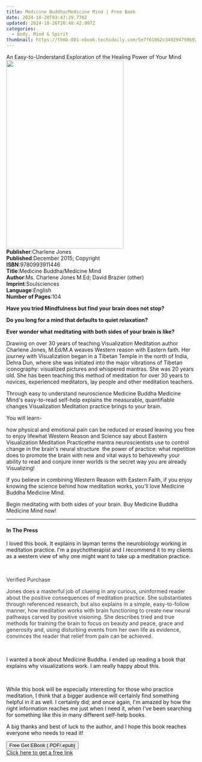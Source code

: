 ```yaml
---
title: Medicine Buddha/Medicine Mind | Free Book
date: 2024-10-20T03:47:29.776Z
updated: 2024-10-26T20:48:42.997Z
categories:
  - Body, Mind & Spirit
thumbnail: https://thmb-001-ebook.techidaily.com/5e7f61062c349294798b92a606f33767191104d88266af6c7b48c3815a3e63fe.jpg
---
```

<main id="book-container">
  <div class="flex flex-col">
    <div class="book-brief flex-1 py-6 px-4 sm:p-6 md:py-10 md:px-8">
      <!-- brief-->
      <div class="book-brief-main">
        An Easy-to-Understand Exploration of the Healing Power of Your Mind
      </div>
    </div>
    <div
      class="book-meta-info flex-1 grid gap-4 col-start-1 col-end-3 row-start-1 sm:mb-6 sm:grid-cols-4 lg:gap-6 lg:col-start-2 lg:row-end-6 lg:row-span-6 lg:mb-0"
    >
      <div
        class="book-meta-info-left place-content-center mt-4 p-4 text-sm leading-6 col-start-2 col-span-2 dark:text-slate-400"
      >
        <img
          class="w-full h-500 object-cover rounded-lg sm:h-255 sm:col-span-2 lg:col-span-full"
          src="https://img-001-ebook.techidaily.com/1829b5c561ed4aa7338217cd3ed7ccb4af471acbe6bb52267f8ee71b12aae2ca.jpg"
          alt=""
          width="312"
          height="500"
        />
      </div>
      <div
        class="book-meta-info-right mt-2 col-start-1 row-start-2 col-span-3 self-center"
      >
        <!-- meta data  -->
        <div class="flex flex-col px-4 md:px-8">
          <div class="flex-1">
            <strong>Publisher</strong>:<span class="px-2">Charlene Jones</span>
          </div>
          <div class="flex-1">
            <strong>Published</strong>:<span class="px-2"
              >December 2015; Copyright</span
            >
          </div>
          <div class="flex-1">
            <strong>ISBN</strong>:<span class="px-2">9780993911446</span>
          </div>
          <div class="flex-1">
            <strong>Title</strong>:<span class="px-2"
              >Medicine Buddha/Medicine Mind</span
            >
          </div>
          <div class="flex-1">
            <strong>Author</strong>:<span class="px-2"
              >Ms. Charlene Jones M.Ed; David Brazier (other)</span
            >
          </div>
          <div class="flex-1">
            <strong>Imprint</strong>:<span class="px-2">Soulsciences</span>
          </div>
          <div class="flex-1">
            <strong>Language</strong>:<span class="px-2">English</span>
          </div>
          <div class="flex-1">
            <strong>Number of Pages</strong>:<span class="px-2">104</span>
          </div>
        </div>
      </div>
    </div>
    <div class="book-description flex-1 py-6 px-4 sm:p-6 md:py-10 md:px-8">
      <div class="book-description-main">
        <div accordion-content="" id="description">
          <p>
            <strong
              >Have you tried Mindfulness but find your brain does not
              stop?</strong
            >
          </p>
          <p>
            <strong
              >Do you long for a mind that defaults to quiet
              relaxation?&nbsp;</strong
            >
          </p>
          <p>
            <strong
              >Ever wonder what meditating with both sides of your brain is
              like?&nbsp;</strong
            >
          </p>
          <p>
            Drawing on over 30 years of teaching Visualization
            Meditation&nbsp;author Charlene Jones, M.Ed/M.A weaves Western
            reason with Eastern faith. Her journey with Visualization began in a
            Tibetan Temple in the north of India, Dehra Dun, where she was
            initiated into the major vibrations of Tibetan iconography:
            visualized pictures and whispered mantras. She was 20 years old. She
            has been teaching this method of meditation for over 30 years to
            novices, experienced meditators, lay people and other meditation
            teachers.&nbsp;
          </p>
          <p>
            Through easy to understand neuroscience Medicine Buddha Medicine
            Mind's easy-to-read self-help explains the measurable, quantifiable
            changes Visualization Meditation practice brings to your brain.
          </p>
          <p>You will learn-</p>
          how physical and emotional pain can be reduced or erased leaving you
          free to enjoy lifewhat Western Reason and Science say about Eastern
          Visualization Meditation Practicethe mantra neuroscientists use
          to&nbsp;control change in the brain's neural structure&nbsp;&nbsp;the
          power of practice:&nbsp;what repetition does to promote&nbsp;the brain
          with new and vital ways to behavewhy your ability to read and conjure
          inner worlds is the secret way you are already Visualizing!&nbsp;
          <p>
            If you believe in combining Western Reason with Eastern Faith, if
            you enjoy knowing the science behind how meditation works, you'll
            love Medicine Buddha Medicine Mind.
          </p>
          <p>
            Begin meditating with both sides of your brain. Buy Medicine Buddha
            Medicine Mind now!
          </p>
        </div>
        <div class="accordion-fader"></div>
      </div>
    </div>
    <div class="book-excerpts flex-1 py-6 px-4 sm:p-6 md:py-10 md:px-8">
      <!-- excerpts-->
      <div class="book-excerpts-main">
        <hr />
        <h4 class="placeholder placeholder-heading">
          <span>In The Press</span>
        </h4>
        <p></p>
        <p>
          <span style="color: rgb(17, 17, 17)"
            >I loved this book. It explains in layman terms the neurobiology
            working in meditation practice. I'm a psychotherapist and I
            recommend it to my clients as a western view of why one might want
            to take up a meditation practice.</span
          >
        </p>
        <p><br /></p>
        <p><span style="color: rgb(51, 51, 51)">Verified Purchase</span></p>
        <p>
          <span style="color: rgb(51, 51, 51)"
            >Jones does a masterful job of clueing in any curious, uninformed
            reader about the positive consequences of meditation practice. She
            substantiates through referenced research, but also explains in a
            simple, easy-to-follow manner, how meditation works with brain
            functioning to create new neural pathways carved by positive
            visioning. She describes tried and true methods for training the
            brain to focus on beauty and peace, grace and generosity and, using
            disturbing events from her own life as evidence, convinces the
            reader that relief from pain can be achieved.
          </span>
        </p>
        <p><br /></p>
        <p>
          <span style="color: rgb(17, 17, 17)"
            >I wanted a book about Medicine Buddha. I ended up reading a book
            that explains why visualizations work. I am really happy about
            this.</span
          >
        </p>
        <p><br /></p>
        <p>
          <span style="color: rgb(17, 17, 17)"
            >While this book will be especially interesting for those who
            practice meditation, I think that a bigger audience will certainly
            find something helpful in it as well. I certainly did; and once
            again, I'm amazed by how the right information reaches me just when
            I need it, when I've been searching for something like this in many
            different self-help books.</span
          >
        </p>
        <p>
          <span style="color: rgb(17, 17, 17)"
            >A big thanks and best of luck to the author, and I hope this book
            reaches everyone who needs to read it!</span
          >
        </p>
        <p></p>
      </div>
    </div>
    <div
      class="book-about-author flex-1 py-6 px-4 sm:p-6 md:py-10 md:px-8"
    ></div>
    <div class="book-free-get flex-1 py-6 px-4 sm:p-6 md:py-10 md:px-8">
      <button
        id="btn-free-get"
        class="bg-blue-500 hover:bg-blue-700 text-white font-bold py-2 px-4 rounded"
      >
        Free Get EBook (.PDF/.epub)
      </button>
      <div id="countdown-display" class="px-2 text-lg mt-2"></div>
      <a
        id="free-link"
        class="hidden bg-blue-500 hover:bg-blue-700 text-white font-bold py-2 px-4 rounded"
        href="https://www.ebooks.com/en-us/book/210123670/medicine-buddha-medicine-mind/ms-charlene-jones-m-ed/"
        target="_blank"
        >Click here to get a free link</a
      >
    </div>
    <script>
      let countdownTime = 0;
      let countdownInterval = null;
      document
        .getElementById('btn-free-get')
        .addEventListener('click', startCountdown);
      function startCountdown() {
        countdownTime = new Date().getTime() + 60000 * 3;
        countdownInterval = setInterval(updateCountdown, 1000);
        document.getElementById('btn-free-get').disabled = true;
        document
          .getElementById('btn-free-get')
          .classList.add('bg-gray-500', 'cursor-not-allowed');
      }
      function updateCountdown() {
        let currentTime = new Date().getTime();
        let timeLeft = countdownTime - currentTime;
        let secondsLeft = Math.floor(timeLeft / 1000);
        document.getElementById('countdown-display').innerHTML =
          `Remaining time: ${secondsLeft} seconds.`;
        if (secondsLeft <= 0) {
          clearInterval(countdownInterval);
          document.getElementById('btn-free-get').classList.add('hidden');
          document.getElementById('free-link').classList.remove('hidden');
          document.getElementById('countdown-display').innerHTML = '';
        }
      }
    </script>
  </div>
</main>

<ins class="adsbygoogle"
      style="display:block"
      data-ad-client="ca-pub-7571918770474297"
      data-ad-slot="8358498916"
      data-ad-format="auto"
      data-full-width-responsive="true"></ins>
    
